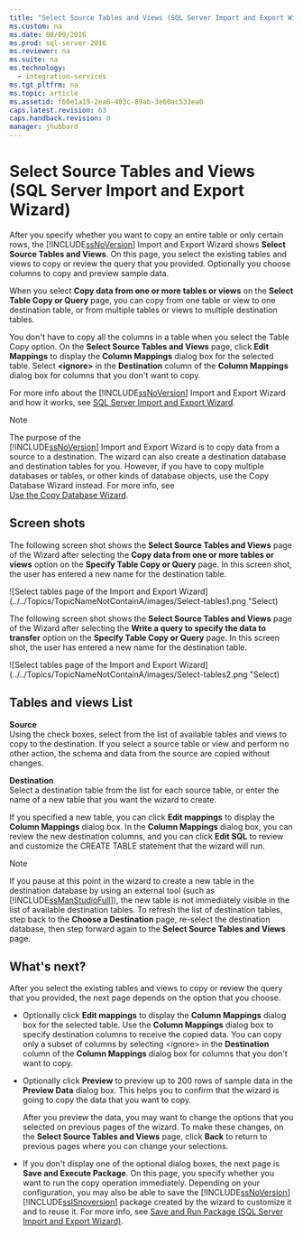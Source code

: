 ```yaml
---
title: "Select Source Tables and Views (SQL Server Import and Export Wizard)"
ms.custom: na
ms.date: 08/09/2016
ms.prod: sql-server-2016
ms.reviewer: na
ms.suite: na
ms.technology: 
  - integration-services
ms.tgt_pltfrm: na
ms.topic: article
ms.assetid: f60e1a19-2ea6-403c-89ab-3e60ac533ea0
caps.latest.revision: 63
caps.handback.revision: 0
manager: jhubbard
---
```

# Select Source Tables and Views (SQL Server Import and Export Wizard)
After you specify whether you want to copy an entire table or only certain rows, the [!INCLUDE[ssNoVersion](../../Topics/TopicNameContainA/tokens/ssNoVersion_md.md)] Import and Export Wizard shows **Select Source Tables and Views**. On this page, you select the existing tables and views to copy or review the query that you provided. Optionally you choose columns to copy and preview sample data.  
  
 When you select **Copy data from one or more tables or views** on the **Select Table Copy or Query** page, you can copy from one table or view to one destination table, or from multiple tables or views to multiple destination tables.  
  
 You don't have to copy all the columns in a table when you select the Table Copy option. On the **Select Source Tables and Views** page, click **Edit Mappings** to display the **Column Mappings** dialog box for the selected table. Select **<ignore\>** in the **Destination** column of the **Column Mappings** dialog box for columns that you don't want to copy.  
  
 For more info about the [!INCLUDE[ssNoVersion](../../Topics/TopicNameContainA/tokens/ssNoVersion_md.md)] Import and Export Wizard and how it works, see [SQL Server Import and Export Wizard](../../Topics/TopicNameNotContainA/SQL-Server-Import-and-Export-Wizard.md).  
  
> [!NOTE]  
>  The purpose of the   
>             [!INCLUDE[ssNoVersion](../../Topics/TopicNameContainA/tokens/ssNoVersion_md.md)] Import and Export Wizard is to copy data from a source to a destination. The wizard can also create a destination database and destination tables for you. However, if you have to copy multiple databases or tables, or other kinds of database objects, use the Copy Database Wizard instead. For more info, see   
>             [Use the Copy Database Wizard](../../Topics/TopicNameNotContainA/Use-the-Copy-Database-Wizard.md).  
  
## Screen shots  
 The following screen shot shows the **Select Source Tables and Views** page of the Wizard after selecting the **Copy data from one or more tables or views** option on the **Specify Table Copy or Query** page. In this screen shot, the user has entered a new name for the destination table.  
  
 ![Select tables page of the Import and Export Wizard](../../Topics/TopicNameNotContainA/images/Select-tables1.png "Select)  
  
 The following screen shot shows the **Select Source Tables and Views** page of the Wizard after selecting the **Write a query to specify the data to transfer** option on the **Specify Table Copy or Query** page. In this screen shot, the user has entered a new name for the destination table.  
  
 ![Select tables page of the Import and Export Wizard](../../Topics/TopicNameNotContainA/images/Select-tables2.png "Select)  
  
## Tables and views List  
 **Source**  
 Using the check boxes, select from the list of available tables and views to copy to the destination. If you select a source table or view and perform no other action, the schema and data from the source are copied without changes.  
  
 **Destination**  
 Select a destination table from the list for each source table, or enter the name of a new table that you want the wizard to create.  
  
 If you specified a new table, you can click **Edit mappings** to display the **Column Mappings** dialog box.  In the **Column Mappings** dialog box, you can review the new destination columns, and you can click **Edit SQL** to review and customize the CREATE TABLE statement that the wizard will run.  
  
> [!NOTE]  
>  If you pause at this point in the wizard to create a new table in the destination database by using an external tool (such as  [!INCLUDE[ssManStudioFull](../../Topics/TopicNameContainA/tokens/ssManStudioFull_md.md)]), the new table is not immediately visible in the list of available destination tables. To refresh the list of destination tables, step back to the **Choose a Destination** page, re-select the destination database, then step forward again to the **Select Source Tables and Views** page.  
  
## What's next?  
 After you select the existing tables and views to copy or review the query that you provided, the next page depends on the option that you choose.  
  
-   Optionally click **Edit mappings** to display the **Column Mappings** dialog box for the selected table. Use the **Column Mappings** dialog box to specify destination columns to receive the copied data. You can copy only a subset of columns by selecting <ignore\> in the **Destination** column of the **Column Mappings** dialog box for columns that you don't want to copy.  
  
-   Optionally click **Preview** to preview up to 200 rows of sample data in the **Preview Data** dialog box. This helps you to confirm that the wizard is going to copy the data that you want to copy.  
  
     After you preview the data, you may want to change the options that you selected on previous pages of the wizard. To make these changes, on the **Select Source Tables and Views** page, click **Back** to return to previous pages where you can change your selections.  
  
-   If you don't display one of the optional dialog boxes, the next page is **Save and Execute Package**. On this page, you specify whether you want to run the copy operation immediately. Depending on your configuration, you may also be able to save the [!INCLUDE[ssNoVersion](../../Topics/TopicNameContainA/tokens/ssNoVersion_md.md)][!INCLUDE[ssISnoversion](../../Topics/TopicNameContainA/tokens/ssISnoversion_md.md)] package created by the wizard  to customize it and to reuse it. For more info, see [Save and Run Package (SQL Server Import and Export Wizard)](../../Topics/TopicNameNotContainA/Save-and-Run-Package--SQL-Server-Import-and-Export-Wizard-.md).